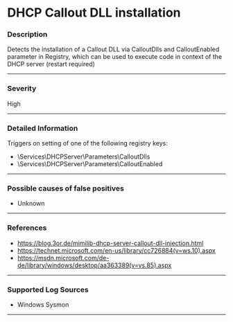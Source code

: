 # DHCP Callout DLL installation
### Description

Detects the installation of a Callout DLL via CalloutDlls and CalloutEnabled parameter in Registry, 
which can be used to execute code in context of the DHCP server (restart required)

-------------------
### Severity

High

-------------------

### Detailed Information
Triggers on setting of one of the following registry keys:
  - \Services\DHCPServer\Parameters\CalloutDlls
  - \Services\DHCPServer\Parameters\CalloutEnabled

-------------------

### Possible causes of false positives

- Unknown

-------------------
### References

- https://blog.3or.de/mimilib-dhcp-server-callout-dll-injection.html
- https://technet.microsoft.com/en-us/library/cc726884(v=ws.10).aspx
- https://msdn.microsoft.com/de-de/library/windows/desktop/aa363389(v=vs.85).aspx

-------------------
### Supported Log Sources

- Windows Sysmon

-------------------
